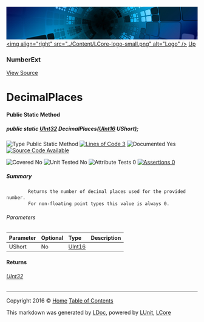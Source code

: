 ![](../Content/LCore-banner-small.png "")
[&lt;img align=&quot;right&quot; src=&quot;../Content/LCore-logo-small.png&quot; alt=&quot;Logo&quot; /&gt;](../../README.md)
[Up](NumberExt.md)

### NumberExt
[View Source](../Extensions/Value%20Types/NumberExt.cs)

# DecimalPlaces

#### Public Static Method

##### public static <a href="https://msdn.microsoft.com/en-us/library/system.uint32.aspx" alt="">UInt32</a> DecimalPlaces(<a href="https://msdn.microsoft.com/en-us/library/system.uint16.aspx" alt="">UInt16</a> UShort);

![Type Public Static Method](http://b.repl.ca/v1/Type-Public%20Static%20Method-blue.png "") [![Lines of Code 3](http://b.repl.ca/v1/Lines%20of%20Code-3-blue.png "")](../Extensions/Value%20Types/NumberExt.cs#L412)    ![Documented Yes](http://b.repl.ca/v1/Documented-Yes-brightgreen.png "") [![Source Code Available](http://b.repl.ca/v1/Source%20Code-Available-brightgreen.png "")](../Extensions/Value%20Types/NumberExt.cs#L412)

![Covered No](http://b.repl.ca/v1/Covered-No-red.png "") ![Unit Tested No](http://b.repl.ca/v1/Unit%20Tested-No-lightgrey.png "") ![Attribute Tests 0](http://b.repl.ca/v1/Attribute%20Tests-0-lightgrey.png "") [![Assertions 0](http://b.repl.ca/v1/Assertions-0-lightgrey.png "")](../Extensions/Value%20Types/NumberExt.cs)

##### Summary

            Returns the number of decimal places used for the provided number.
            For non-floating point types this value is always 0.
            

###### Parameters

Parameter | Optional | Type | Description
:---  | :---  | :---  | :--- 
UShort | No | [UInt16](https://msdn.microsoft.com/en-us/library/system.uint16.aspx) | 


#### Returns

###### [UInt32](https://msdn.microsoft.com/en-us/library/system.uint32.aspx)



---

Copyright 2016 &copy; [Home](../../README.md) [Table of Contents](../../TableOfContents.md)

This markdown was generated by [LDoc](https://github.com/CodeSingularity/LDoc), powered by [LUnit](https://github.com/CodeSingularity/LUnit), [LCore](https://github.com/CodeSingularity/LCore)
